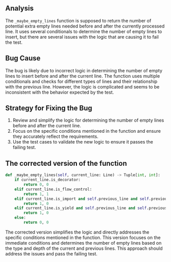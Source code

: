 ## Analysis
The `_maybe_empty_lines` function is supposed to return the number of potential extra empty lines needed before and after the currently processed line. It uses several conditionals to determine the number of empty lines to insert, but there are several issues with the logic that are causing it to fail the test.

## Bug Cause
The bug is likely due to incorrect logic in determining the number of empty lines to insert before and after the current line. The function uses multiple conditionals and checks for different types of lines and their relationship with the previous line. However, the logic is complicated and seems to be inconsistent with the behavior expected by the test.

## Strategy for Fixing the Bug
1. Review and simplify the logic for determining the number of empty lines before and after the current line.
2. Focus on the specific conditions mentioned in the function and ensure they accurately reflect the requirements.
3. Use the test cases to validate the new logic to ensure it passes the failing test.

## The corrected version of the function
```python
def _maybe_empty_lines(self, current_line: Line) -> Tuple[int, int]:
    if current_line.is_decorator:
        return 0, 0
    elif current_line.is_flow_control:
        return 1, 1
    elif current_line.is_import and self.previous_line and self.previous_line.is_import and current_line.depth == self.previous_line.depth:
        return 1, 0
    elif current_line.is_yield and self.previous_line and self.previous_line.is_yield and current_line.depth == self.previous_line.depth:
        return 1, 0
    else:
        return 0, 0
```

The corrected version simplifies the logic and directly addresses the specific conditions mentioned in the function. This version focuses on the immediate conditions and determines the number of empty lines based on the type and depth of the current and previous lines. This approach should address the issues and pass the failing test.